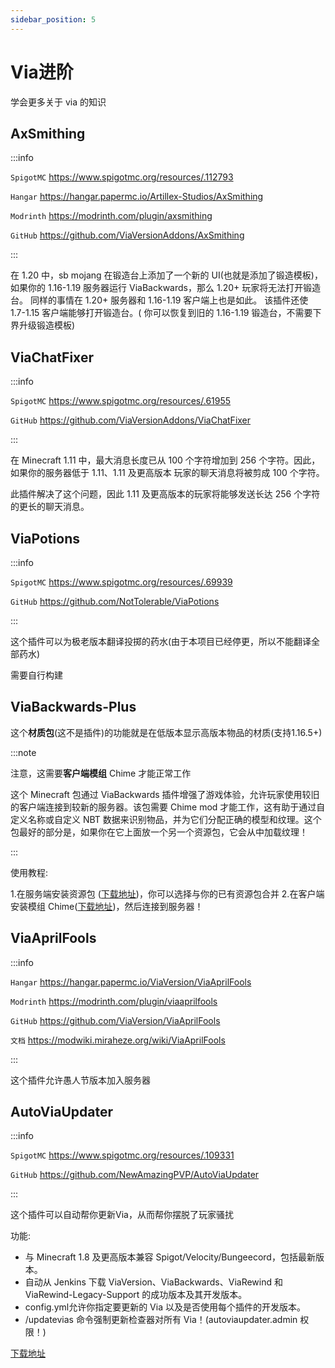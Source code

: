 ```yaml
---
sidebar_position: 5
---
```


# Via进阶

学会更多关于 via 的知识

## AxSmithing

:::info

`SpigotMC` https://www.spigotmc.org/resources/.112793

`Hangar` https://hangar.papermc.io/Artillex-Studios/AxSmithing

`Modrinth` https://modrinth.com/plugin/axsmithing

`GitHub` https://github.com/ViaVersionAddons/AxSmithing

:::

在 1.20 中，sb mojang 在锻造台上添加了一个新的 UI(也就是添加了锻造模板)，如果你的 1.16-1.19 服务器运行 ViaBackwards，那么 1.20+ 玩家将无法打开锻造台。
同样的事情在 1.20+ 服务器和 1.16-1.19 客户端上也是如此。 该插件还使 1.7-1.15 客户端能够打开锻造台。( 你可以恢复到旧的 1.16-1.19 锻造台，不需要下界升级锻造模板)

## ViaChatFixer

:::info

`SpigotMC` https://www.spigotmc.org/resources/.61955

`GitHub` https://github.com/ViaVersionAddons/ViaChatFixer

:::

在 Minecraft 1.11 中，最大消息长度已从 100 个字符增加到 256 个字符。因此，如果你的服务器低于 1.11、1.11 及更高版本 玩家的聊天消息将被剪成 100 个字符。

此插件解决了这个问题，因此 1.11 及更高版本的玩家将能够发送长达 256 个字符的更长的聊天消息。

## ViaPotions

:::info

`SpigotMC` https://www.spigotmc.org/resources/.69939

`GitHub` https://github.com/NotTolerable/ViaPotions

:::

这个插件可以为极老版本翻译投掷的药水(由于本项目已经停更，所以不能翻译全部药水)

需要自行构建

## ViaBackwards-Plus

这个**材质包**(这不是插件)的功能就是在低版本显示高版本物品的材质(支持1.16.5+)

:::note

注意，这需要**客户端模组** Chime 才能正常工作

这个 Minecraft 包通过 ViaBackwards 插件增强了游戏体验，允许玩家使用较旧的客户端连接到较新的服务器。该包需要 Chime mod 才能工作，这有助于通过自定义名称或自定义 NBT 数据来识别物品，并为它们分配正确的模型和纹理。这个包最好的部分是，如果你在它上面放一个另一个资源包，它会从中加载纹理！

:::

使用教程:

1.在服务端安装资源包 ([下载地址](https://github.com/ViaVersionAddons/ViaBackwards-Plus))，你可以选择与你的已有资源包合并
2.在客户端安装模组 Chime([下载地址](https://modrinth.com/mod/chime))，然后连接到服务器！

## ViaAprilFools

:::info

`Hangar` https://hangar.papermc.io/ViaVersion/ViaAprilFools

`Modrinth` https://modrinth.com/plugin/viaaprilfools

`GitHub` https://github.com/ViaVersion/ViaAprilFools

`文档` https://modwiki.miraheze.org/wiki/ViaAprilFools

:::

这个插件允许愚人节版本加入服务器

## AutoViaUpdater

:::info

`SpigotMC` https://www.spigotmc.org/resources/.109331

`GitHub` https://github.com/NewAmazingPVP/AutoViaUpdater

:::

这个插件可以自动帮你更新Via，从而帮你摆脱了玩家骚扰

功能:

* 与 Minecraft 1.8 及更高版本兼容 Spigot/Velocity/Bungeecord，包括最新版本。
* 自动从 Jenkins 下载 ViaVersion、ViaBackwards、ViaRewind 和 ViaRewind-Legacy-Support 的成功版本及其开发版本。
* config.yml允许你指定要更新的 Via 以及是否使用每个插件的开发版本。
* /updatevias 命令强制更新检查器对所有 Via！(autoviaupdater.admin 权限！)

[下载地址](https://www.spigotmc.org/resources/autoviaupdater.109331/)
